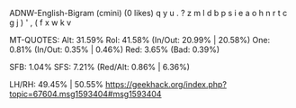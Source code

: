 ADNW-English-Bigram (cmini) (0 likes)
  q y u . ?  z m l d b p
  s i e a o  h n r t c g
  j ) ' , (  f x w k v  

MT-QUOTES:
  Alt: 31.59%
  Rol: 41.58%   (In/Out: 20.99% | 20.58%)
  One:  0.81%   (In/Out:  0.35% |  0.46%)
  Red:  3.65%   (Bad:     0.39%)

  SFB: 1.04%
  SFS: 7.21%    (Red/Alt: 0.86% | 6.36%)

  LH/RH: 49.45% | 50.55%
  https://geekhack.org/index.php?topic=67604.msg1593404#msg1593404
  